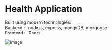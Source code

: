 # Health Application

Built using modern technologies:
<br>
Backend :- node.js, express, mongoDB, mongoose
<br>
Frontend :- React

![image](https://github.com/chirag412vijayvergiya/Health/assets/111374446/ef3a71f7-3f06-47cb-87ee-06bc492ed256)
